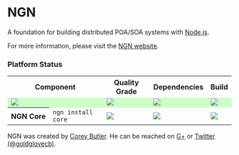 # NGN

A foundation for building distributed POA/SOA systems with [Node.js](http://nodejs.org).

For more information, please visit the [NGN website](http://nodengn.com).

### Platform Status

<table>
	<tr>
		<th colspan="2">Component</th>
		<th>Quality Grade</th>
		<th>Dependencies</th>
		<th>Build</th>
	</tr>
	<tr style="background-color:#ccffc7;">
		<td colspan="2"><a href="https://nodei.co/npm/ngn/" target="_blank"><img src="https://nodei.co/npm/ngn.png?downloads=true&stars=true"/></a></td>
		<td><a href="https://codeclimate.com/github/nodengn/NGN" target="_blank"><img src="https://codeclimate.com/github/nodengn/NGN.png"/></a></td>
		<td><a href="https://david-dm.org/nodengn/NGN" target="_blank"><img src="https://david-dm.org/nodengn/NGN.png"/></a></td>
		<td><a href="https://travis-ci.org/nodengn/NGN" target="_blank"><img src="https://api.travis-ci.org/nodengn/NGN.png"/></a></td>
	</tr>
	<tr>
		<th>NGN&nbsp;Core</th>
		<td><code>ngn install core</code></td>
		<td><a href="https://codeclimate.com/github/nodengn/ngn-core" target="_blank"><img src="https://codeclimate.com/github/nodengn/ngn-core.png"/></a></td>
		<td><a href="https://david-dm.org/nodengn/ngn-core" target="_blank"><img src="https://david-dm.org/nodengn/ngn-core.png"/></a></td>
		<td><a href="https://travis-ci.org/nodengn/ngn-core" target="_blank"><img src="https://api.travis-ci.org/nodengn/ngn-core.png"/></a></td>
	</tr>
</table>

NGN was created by <a href="http://coreybutler.com" target="_blank">Corey Butler</a>. He can be reached on <a href="https://plus.google.com/u/1/111169756342687497578?rel=author">G+</a> or <a href="http://twitter.com/goldglovecb">Twitter (@goldglovecb)</a>.